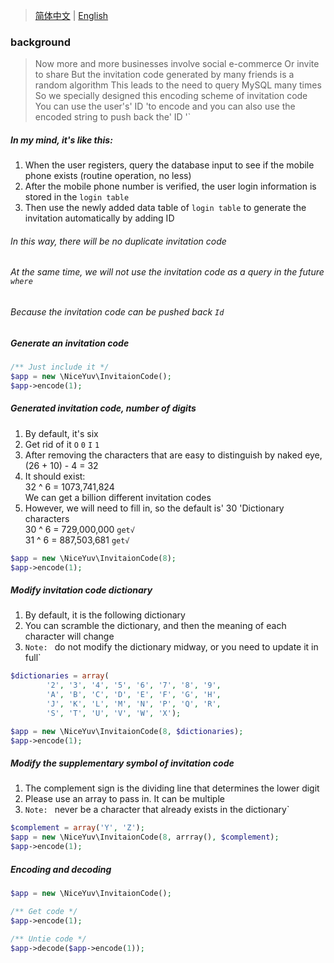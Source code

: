 > [简体中文](README.zh-CN.md) | [English](README.md)
### background
> Now more and more businesses involve social e-commerce
> Or invite to share
> But the invitation code generated by many friends is a random algorithm
> This leads to the need to query MySQL many times 
> So we specially designed this encoding scheme of invitation code
> You can use the user's' ID 'to encode
> and you can also use the encoded string to push back the' ID '`

##### In my mind, it's like this:<br/>
1. When the user registers, query the database input to see if the mobile phone exists (routine operation, no less)<br/>
2. After the mobile phone number is verified, the user login information is stored in the `login table`<br/>
3. Then use the newly added data table of `login table` to generate the invitation automatically by adding ID<br/>

###### In this way, there will be no duplicate invitation code<br/>
###### At the same time, we will not use the invitation code as a query in the future `where`<br/>
###### Because the invitation code can be pushed back `Id` <br/>

##### Generate an invitation code
```php
/** Just include it */
$app = new \NiceYuv\InvitaionCode();
$app->encode(1);
```

##### Generated invitation code, number of digits
1. By default, it's six
2. Get rid of it `O` `0` `I` `1` 
3. After removing the characters that are easy to distinguish by naked eye, (26 + 10) - 4 = 32
4. It should exist:<br/>
    32 ^ 6 = 1073,741,824<br/>
    We can get a billion different invitation codes<br/>
5. However, we will need to fill in, so the default is' 30 'Dictionary characters<br/>
    30 ^ 6 = 729,000,000 `get√`<br/>
    31 ^ 6 = 887,503,681 `get√`<br/>
```php
$app = new \NiceYuv\InvitaionCode(8);
$app->encode(1);
```

##### Modify invitation code dictionary
1. By default, it is the following dictionary
2. You can scramble the dictionary, and then the meaning of each character will change
3. `Note: ` do not modify the dictionary midway, or you need to update it in full`
```php
$dictionaries = array(
        '2', '3', '4', '5', '6', '7', '8', '9',
        'A', 'B', 'C', 'D', 'E', 'F', 'G', 'H',
        'J', 'K', 'L', 'M', 'N', 'P', 'Q', 'R',
        'S', 'T', 'U', 'V', 'W', 'X');

$app = new \NiceYuv\InvitaionCode(8, $dictionaries);
$app->encode(1);
```

##### Modify the supplementary symbol of invitation code
1. The complement sign is the dividing line that determines the lower digit
2. Please use an array to pass in. It can be multiple
3. `Note: ` never be a character that already exists in the dictionary`
```php
$complement = array('Y', 'Z');
$app = new \NiceYuv\InvitaionCode(8, arrray(), $complement);
$app->encode(1);
```

##### Encoding and decoding
```php
$app = new \NiceYuv\InvitaionCode();

/** Get code */
$app->encode(1);

/** Untie code */
$app->decode($app->encode(1));
```
